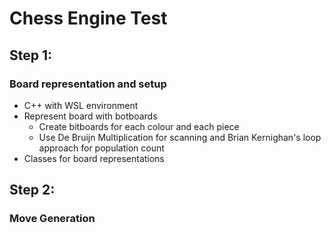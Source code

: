 # Chess Engine Test

## Step 1:
### Board representation and setup
* C++ with WSL environment
* Represent board with botboards
    * Create bitboards for each colour and each piece
    * Use De Bruijn Multiplication for scanning and Brian Kernighan's loop approach for population count
* Classes for board representations

## Step 2:
### Move Generation
